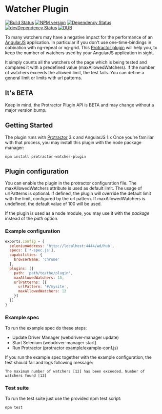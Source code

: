 ﻿# Watcher Plugin

[![Build Status](https://api.travis-ci.org/hirtenfelder/protractor-watcher-plugin.svg?branch=master)](https://travis-ci.org/hirtenfelder/protractor-watcher-plugin)
[![NPM version](https://img.shields.io/npm/v/protractor-watcher-plugin.svg)](https://www.npmjs.com/package/protractor-watcher-plugin)
[![Dependency Status](https://img.shields.io/david/hirtenfelder/protractor-watcher-plugin.svg?style=flat)](https://david-dm.org/hirtenfelder/protractor-watcher-plugin)
[![devDependency Status](https://img.shields.io/david/dev/hirtenfelder/protractor-watcher-plugin.svg?style=flat)](https://david-dm.org/hirtenfelder/protractor-watcher-plugin#info=devDependencies&view=table)
[![DUB](https://img.shields.io/dub/l/vibe-d.svg)](LICENSE)

To many watchers may have a negative impact for the performance of an [AngularJS](https://www.angularjs.org/) application. In particular
if you don't use one-time-bindings in cobination with ng-repeat or ng-grid.
This [Protractor plugin](https://github.com/angular/protractor/blob/master/docs/plugins.md) will help you, 
to keep the number of watchers used by your AngularJS application in sight. 

It simply counts all the watchers of the page which is being tested and compares it with a predefined value (maxAllowedWatchers). 
If the number of watchers exceeds the allowed limit, the test fails. You can define a general limit or limits with url patterns.

## It's BETA

Keep in mind, the Protractor Plugin API is BETA and may change without a major version bump.

## Getting Started

The plugin runs with [Protractor](http://angular.github.io/protractor/#/) 3.x and AngularJS 1.x Once you're familiar with that process, you may install this plugin with the node package manager:

```
npm install protractor-watcher-plugin
```

## Plugin configuration

You can enable the plugin in the protractor configuration file. The maxAllowedWatchers attribute is used as default limit.
The usage of urlPatterns is optional. If defined, the plugin will override the default limit with the limit, configured by
the url pattern. If maxAllowedWatchers is undefined, the default value of 100 will be used.

If the plugin is used as a node module, you may use it with the *package* instead of the *path* option.

### Example configuration

```javascript
exports.config = {
  seleniumAddress: 'http://localhost:4444/wd/hub',
  specs: ['*-spec.js'],
  capabilities: {
    browserName: 'chrome'
  },
  plugins: [{
    path: 'path/to/the/plugin',
    maxAllowedWatchers: 15,
    urlPatterns: [{
      urlPattern: '#/mysite',
      maxAllowedWatchers: 12
    }]
  }]
}
```

### Example spec

To run the example spec do these steps:

- Update Driver Manager (webdriver-manager update)
- Start Selenium (webdriver-manager start)
- Run Protractor (protractor example/example-conf.js)

If you run the example spec together with the example configuration, the test should fail and logs following message:

```
The maximum number of watchers [12] has been exceeded. Number of watchers found [13]
```

### Test suite

To run the test suite just use the provided npm test script:

```
npm test
```